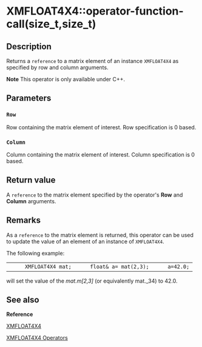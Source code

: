 # XMFLOAT4X4::operator-function-call(size_t,size_t)

## Description

Returns a `reference` to a matrix element of an instance `XMFLOAT4X4` as specified by row and column
arguments.

**Note** This operator is only available under C++.

## Parameters

### `Row`

Row containing the matrix element of interest. Row specification is 0 based.

### `Column`

Column containing the matrix element of interest. Column specification is 0 based.

## Return value

A `reference` to the matrix element specified by the operator's **Row** and **Column** arguments.

## Remarks

As a `reference` to the matrix element is returned, this operator can be used to update the value of an element
of an instance of `XMFLOAT4X4`.

The following example:

|  |
| --- |
| ```      XMFLOAT4X4 mat;      float& a= mat(2,3);      a=42.0; ``` |

will set the value of the *mat.m[2,3]* (or equivalently mat._34) to 42.0.

## See also

**Reference**

[XMFLOAT4X4](https://learn.microsoft.com/windows/win32/api/directxmath/ns-directxmath-xmfloat4x4)

[XMFLOAT4X4 Operators](https://learn.microsoft.com/windows/win32/dxmath/ovw-xmfloat4x4-operators)